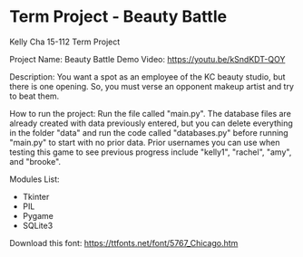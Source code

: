 # Term Project - Beauty Battle

Kelly Cha
15-112 Term Project

Project Name: Beauty Battle
Demo Video: https://youtu.be/kSndKDT-QOY

Description: 
You want a spot as an employee of the KC beauty studio, but there is one opening. 
So, you must verse an opponent makeup artist and try to beat them.

How to run the project:
Run the file called "main.py".
The database files are already created with data previously entered, but you can delete everything in the folder "data" and run the code called "databases.py" before running "main.py" to start with no prior data.
Prior usernames you can use when testing this game to see previous progress include "kelly1", "rachel", "amy", and "brooke".

Modules List:
- Tkinter
- PIL
- Pygame
- SQLite3

Download this font: https://ttfonts.net/font/5767_Chicago.htm

